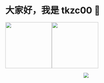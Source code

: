 # 大家好，我是 tkzc00 👋

<span align="center"><img src="https://github-readme-stats.vercel.app/api/top-langs/?username=zktkzc&layout=compact&locale=cn" height=145/></span><span><img src="https://github-readme-stats.vercel.app/api?username=zktkzc&count_private=true&show_icons=true&locale=cn" height=145/></span>

<div align="center"> <img src="https://github-readme-streak-stats.herokuapp.com/?user=zktkzc" /> </div>
